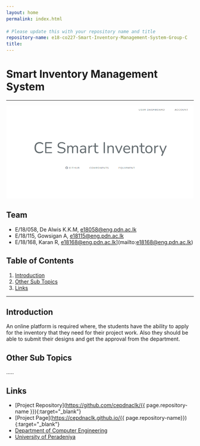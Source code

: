 ```yaml
---
layout: home
permalink: index.html

# Please update this with your repository name and title
repository-name: e18-co227-Smart-Inventory-Management-System-Group-C
title:
---
```


[comment]: # "This is the standard layout for the project, but you can clean this and use your own template"

# Smart Inventory Management System

---


![Sample Image](./images/smart.png)


## Team
-  E/18/058, De Alwis K.K.M, [e18058@eng.pdn.ac.lk](mailto:e18058@eng.pdn.ac.lk)
-  E/18/115, Gowsigan A, [e18115@eng.pdn.ac.lk](mailto:e18115@eng.pdn.ac.lk)
-  E/18/168, Karan R, e18168@eng.pdn.ac.lk](mailto:e18168@eng.pdn.ac.lk)

## Table of Contents
1. [Introduction](#introduction)
2. [Other Sub Topics](#other-sub-topics)
3. [Links](#links)

---

## Introduction

 An online platform is required where, the students have the ability to apply for the inventory that they need for their project work. Also they should be able to submit their designs and get the approval from the department.

## Other Sub Topics



.....

## Links

- [Project Repository](https://github.com/cepdnaclk/{{ page.repository-name }}){:target="_blank"}
- [Project Page](https://cepdnaclk.github.io/{{ page.repository-name}}){:target="_blank"}
- [Department of Computer Engineering](http://www.ce.pdn.ac.lk/)
- [University of Peradeniya](https://eng.pdn.ac.lk/)


[//]: # (Please refer this to learn more about Markdown syntax)
[//]: # (https://github.com/adam-p/markdown-here/wiki/Markdown-Cheatsheet)

